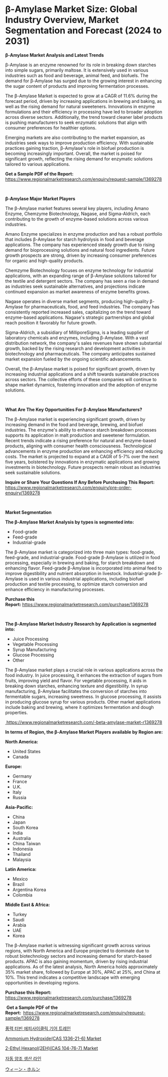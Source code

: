 <p><h1>β-Amylase Market Size: Global Industry Overview, Market Segmentation and Forecast (2024 to 2031)</h1></p><p><strong>β-Amylase Market Analysis and Latest Trends</strong></p>
<p><p>β-Amylase is an enzyme renowned for its role in breaking down starches into simple sugars, primarily maltose. It is extensively used in various industries such as food and beverage, animal feed, and biofuels. The demand for β-Amylase has surged due to the growing interest in enhancing the sugar content of products and improving fermentation processes.</p><p>The β-Amylase Market is expected to grow at a CAGR of 11.6% during the forecast period, driven by increasing applications in brewing and baking, as well as the rising demand for natural sweeteners. Innovations in enzyme formulations and their efficiency in processing have led to broader adoption across diverse sectors. Additionally, the trend toward cleaner label products is pushing manufacturers to seek enzymatic solutions that align with consumer preferences for healthier options.</p><p>Emerging markets are also contributing to the market expansion, as industries seek ways to improve production efficiency. With sustainable practices gaining traction, β-Amylase's role in biofuel production is becoming increasingly important. Overall, the market is poised for significant growth, reflecting the rising demand for enzymatic solutions tailored to various applications.</p></p>
<p><strong>Get a Sample PDF of the Report:&nbsp;</strong> <a href="https://www.regionalmarketresearch.com/enquiry/request-sample/1369278">https://www.regionalmarketresearch.com/enquiry/request-sample/1369278</a></p>
<p>&nbsp;</p>
<p><strong>β-Amylase Major Market Players</strong></p>
<p><p>The β-Amylase market features several key players, including Amano Enzyme, Chemzyme Biotechnology, Nagase, and Sigma-Aldrich, each contributing to the growth of enzyme-based solutions across various industries.</p><p>Amano Enzyme specializes in enzyme production and has a robust portfolio that includes β-Amylase for starch hydrolysis in food and beverage applications. The company has experienced steady growth due to rising demand for bioprocessing solutions and natural food ingredients. Future growth prospects are strong, driven by increasing consumer preferences for organic and high-quality products.</p><p>Chemzyme Biotechnology focuses on enzyme technology for industrial applications, with an expanding range of β-Amylase solutions tailored for the textile and detergent sectors. The company has seen a rise in demand as industries seek sustainable alternatives, and projections indicate continued expansion as market awareness of enzyme benefits grows.</p><p>Nagase operates in diverse market segments, producing high-quality β-Amylase for pharmaceuticals, food, and feed industries. The company has consistently reported increased sales, capitalizing on the trend toward enzyme-based applications. Nagase's strategic partnerships and global reach position it favorably for future growth.</p><p>Sigma-Aldrich, a subsidiary of MilliporeSigma, is a leading supplier of laboratory chemicals and enzymes, including β-Amylase. With a vast distribution network, the company's sales revenues have shown substantial growth, backed by the rising research and development activities in biotechnology and pharmaceuticals. The company anticipates sustained market expansion fueled by the ongoing scientific advancements.</p><p>Overall, the β-Amylase market is poised for significant growth, driven by increasing industrial applications and a shift towards sustainable practices across sectors. The collective efforts of these companies will continue to shape market dynamics, fostering innovation and the adoption of enzyme solutions.</p></p>
<p>&nbsp;</p>
<p><strong>What Are The Key Opportunities For β-Amylase Manufacturers?</strong></p>
<p><p>The β-Amylase market is experiencing significant growth, driven by increasing demand in the food and beverage, brewing, and biofuel industries. The enzyme's ability to enhance starch breakdown processes supports its application in malt production and sweetener formulation. Recent trends indicate a rising preference for natural and enzyme-based products, aligning with consumer health consciousness. Technological advancements in enzyme production are enhancing efficiency and reducing costs. The market is projected to expand at a CAGR of 5-7% over the next five years, bolstered by innovations in enzymatic applications and growing investments in biotechnology. Future prospects remain robust as industries seek sustainable solutions.</p></p>
<p><strong>Inquire or Share Your Questions If Any Before Purchasing This Report:</strong> <a href="https://www.regionalmarketresearch.com/enquiry/pre-order-enquiry/1369278">https://www.regionalmarketresearch.com/enquiry/pre-order-enquiry/1369278</a></p>
<p>&nbsp;</p>
<p><strong>Market Segmentation</strong></p>
<p><strong>The β-Amylase Market Analysis by types is segmented into:</strong></p>
<p><ul><li>Food-grade</li><li>Feed-grade</li><li>Industrial-grade</li></ul></p>
<p><p>The β-Amylase market is categorized into three main types: food-grade, feed-grade, and industrial-grade. Food-grade β-Amylase is utilized in food processing, especially in brewing and baking, for starch breakdown and enhancing flavor. Feed-grade β-Amylase is incorporated into animal feed to improve digestibility and nutrient absorption in livestock. Industrial-grade β-Amylase is used in various industrial applications, including biofuel production and textile processing, to optimize starch conversion and enhance efficiency in manufacturing processes.</p></p>
<p><strong>Purchase this Report:&nbsp;</strong><a href="https://www.regionalmarketresearch.com/purchase/1369278">https://www.regionalmarketresearch.com/purchase/1369278</a></p>
<p>&nbsp;</p>
<p><strong>The β-Amylase Market Industry Research by Application is segmented into:</strong></p>
<p><ul><li>Juice Processing</li><li>Vegetable Processing</li><li>Syrup Manufacturing</li><li>Glucose Processing</li><li>Other</li></ul></p>
<p><p>The β-Amylase market plays a crucial role in various applications across the food industry. In juice processing, it enhances the extraction of sugars from fruits, improving yield and flavor. For vegetable processing, it aids in breaking down starches, enhancing texture and digestibility. In syrup manufacturing, β-Amylase facilitates the conversion of starches into fermentable sugars, increasing sweetness. In glucose processing, it assists in producing glucose syrup for various products. Other market applications include baking and brewing, where it optimizes fermentation and dough properties.</p></p>
<p><a href="https://www.regionalmarketresearch.com/-beta-amylase-market-r1369278">&nbsp;https://www.regionalmarketresearch.com/-beta-amylase-market-r1369278</a></p>
<p><strong>In terms of Region, the β-Amylase Market Players available by Region are:</strong></p>
<p>
    <p> <strong> North America: </strong>
        <ul>
            <li>United States</li>
            <li>Canada</li>
        </ul>
        </p> 
    <p> <strong> Europe: </strong>
        <ul>
            <li>Germany</li>
            <li>France</li>
            <li>U.K.</li>
            <li>Italy</li>
            <li>Russia</li>
        </ul>
        </p> 
    <p> <strong> Asia-Pacific: </strong>
        <ul>
            <li>China</li>
            <li>Japan</li>
            <li>South Korea</li>
            <li>India</li>
            <li>Australia</li>
            <li>China Taiwan</li>
            <li>Indonesia</li>
            <li>Thailand</li>
            <li>Malaysia</li>
        </ul>
        </p> 
    <p> <strong> Latin America: </strong>
        <ul>
            <li>Mexico</li>
            <li>Brazil</li>
            <li>Argentina Korea</li>
            <li>Colombia</li>
        </ul>
        </p> 
    <p> <strong> Middle East & Africa: </strong>
        <ul>
            <li>Turkey</li>
            <li>Saudi</li>
            <li>Arabia</li>
            <li>UAE</li>
            <li>Korea</li>
        </ul>
    </p>
    </p>
<p><p>The β-Amylase market is witnessing significant growth across various regions, with North America and Europe projected to dominate due to robust biotechnology sectors and increasing demand for starch-based products. APAC is also gaining momentum, driven by rising industrial applications. As of the latest analysis, North America holds approximately 35% market share, followed by Europe at 30%, APAC at 25%, and China at 10%. This trend indicates a competitive landscape with emerging opportunities in developing regions.</p></p>
<p><strong>Purchase this Report: </strong><a href="https://www.regionalmarketresearch.com/purchase/1369278">https://www.regionalmarketresearch.com/purchase/1369278</a></p>
<p>&nbsp;<strong>Get a Sample PDF of the Report:&nbsp;&nbsp;</strong><a href="https://www.regionalmarketresearch.com/enquiry/request-sample/1369278">https://www.regionalmarketresearch.com/enquiry/request-sample/1369278</a></p>
<p><strong></strong></p>
<p><p><a href="https://medium.com/@waynewhite33/%ED%92%8D%EB%A0%A5%ED%84%B0%EB%B9%88-%EC%97%90%ED%94%BC%EC%82%AC%EC%9D%B4%ED%81%B4-%EA%B8%B0%EC%96%B4-%ED%8A%B8%EB%A0%88%EC%9D%B8-%EC%8B%9C%EC%9E%A5%EC%9D%98-%EC%8B%9C%EC%9E%A5-%EB%8F%99%EB%A0%A5-2031%EB%85%84%EA%B9%8C%EC%A7%80%EC%9D%98-%EC%8B%9C%EC%9E%A5-%EB%8F%99%ED%96%A5-%EB%B0%8F-%EB%AF%B8%EB%9E%98-%EC%98%88%EC%B8%A1-ef32b91a8c97?postPublishedType=repub">풍력 터빈 에피사이클릭 기어 트레인</a></p><p><a href="https://issuu.com/reportprime-2/docs/ammonium-hydroxidecas-1336-21-6-mar_31c4a800eb2950">Ammonium Hydroxide(CAS 1336-21-6) Market</a></p><p><a href="https://issuu.com/reportprime-2/docs/2-ethyl-hexanol2ehcas-104-76-7-mark_4f7f25b9cb7f44">2-Ethyl Hexanol(2EH)(CAS 104-76-7) Market</a></p><p><a href="https://medium.com/@waynewhite33/%EC%A7%80%EC%97%AD-%EC%8B%9C%EC%9E%A5%EC%9D%B4-%EC%9E%90%EB%8F%99-%EC%B6%94%EC%B6%9C-%EC%83%9D%EC%82%B0-%EB%9D%BC%EC%9D%B8-%EC%8B%9C%EC%9E%A5-%ED%98%81%EC%8B%A0%EC%97%90-%EC%96%B4%EB%96%BB%EA%B2%8C-%EC%A0%81%EC%9D%91%ED%95%98%EA%B3%A0-%EC%9E%88%EB%8A%94%EA%B0%80-2024%EB%85%84%EB%B6%80%ED%84%B0-2031%EB%85%84%EA%B9%8C%EC%A7%80%EC%9D%98-%EC%A3%BC%EC%9A%94-%EC%8B%9C%EC%9E%A5-%EB%8F%99%ED%96%A5-%EB%B0%8F-%EC%98%88%EC%B8%A1-a29cf05ddf3d">자동 양조 생산 라인</a></p><p><a href="https://medium.com/@saboleigh892/%E3%82%B0%E3%83%AD%E3%83%BC%E3%83%90%E3%83%AB%E3%82%A6%E3%82%A3%E3%83%BC%E3%83%B3%E3%83%9B%E3%83%BC%E3%83%B3%E5%B8%82%E5%A0%B4%E3%81%AE%E5%8B%95%E5%90%91-%E3%83%88%E3%83%AC%E3%83%B3%E3%83%89-%E4%BA%88%E6%B8%AC-%E5%BD%B1%E9%9F%BF%E5%88%86%E6%9E%90-2024-2031-%E3%81%8C147%E3%83%9A%E3%83%BC%E3%82%B8%E3%81%AB%E3%82%8F%E3%81%9F%E3%81%A3%E3%81%A6%E3%82%AB%E3%83%90%E3%83%BC%E3%81%95%E3%82%8C%E3%81%A6%E3%81%84%E3%81%BE%E3%81%99-54d185d78d7f?postPublishedType=repub">ウィーン・ホルン</a></p></p>